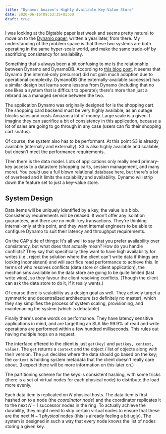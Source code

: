 ```yaml
---
title: "Dynamo: Amazon's Highly Available Key-Value Store"
date: 2020-06-16T09:53:35+01:00
draft: true
---
```


I was looking at the Bigtable paper last week and seems pretty natural to move on to the [Dynamo paper](https://www.allthingsdistributed.com/files/amazon-dynamo-sosp2007.pdf), written a year later, from there. My understanding of the problem space is that these two systems are both operating in the same hyper-scale world, and make the same trade-off by sacrificing consistency for availability.

Something that's always been a bit confusing to me is the relationship between Dynamo and DynamoDB. According to [this blog post](https://www.allthingsdistributed.com/2012/01/amazon-dynamodb.html), it seems that Dynamo (the internal-only precursor) did not gain much adoption due to operational complexity. DymanoDB (the externally-available successor) has a similar design but learns some lessons from Dynamo (including that no one likes a system that is difficult to operate); there's more than just a rebrand as a managed service between the two.

The application Dynamo was originally designed for is the shopping cart. The shopping card backend must be very highly available, as an outage blocks sales and costs Amazon a lot of money. Large scale is a given. I imagine they can sacrifice a bit of consistency in this application, because a lot of sales are going to go through in any case (users can fix their shopping cart snafus).

Of course, the system also has to be performant. At this point S3 is already available (internally and externally). S3 is also highly available and scalable, but doesn't meet the performance requirements.

Then there is the data model. Lots of applications only really need primary-key access to a datastore (shopping carts, session management, and many more). You _could_ use a full blown relational database here, but there's a lot of overhead and it limits the scalability and availability. Dynamo will strip down the feature set to just a key-value store.

## System Design

Data items will be uniquely identified by a key, the value is a blob. Consistency requirements will be relaxed. It won't offer any isolation guarantees, and there are no multi-key transactions. They're thinking internal-only at this point, and they want internal engineers to be able to configure Dynamo to suit their latency and throughput requirements.

On the CAP side of things: It's all well to say that you prefer availability over consistency, but what does that actually mean? How do you handle conflicts? They say that specifically they want to have high availability for writes (i.e., reject the solution where the client can't write data if things are looking inconsistent) and will sacrifice read performance to achieve this. In terms of who resolves conflicts (data store or client application), the mechanisms available on the data store are going to be quite limited (last write wins), so they favour the client resolving conflicts. (Though the client can ask the data store to do it, if it really wants.)

Of course there is scalability as a design goal as well. They actively target a symmetric and decentralized architecture (so definitely no master), which they say simplifies the process of system scaling, provisioning, and maintenaning the system (which is debatable).

Finally there's some words on performance. They have latency sensitive applications in mind, and are targetting an SLA like 99.9% of read and write operations are performed within a few hundred milliseconds. This rules out having multiple hops on a request.

The interface offered to the client is just `get(key)` and `put(key, context, value)`. The `get` returns a `context` and the object / list of objects along with their version. The `put` decides where the data should go based on the key; the `context` is holding system metadata that the client doesn't really care about. (I expect there will be more information on this later on.)

The partitioning scheme for the keys is consistent hashing, with some tricks (there is a set of virtual nodes for each physical node) to distribute the load more evenly.

Each data item is replicated on $N$ physical hosts. The data item is first hashed on to a node (the _coordinator node_) and the coordinator replicates it to the next $N-1$ successor nodes in the ring. To actually achieve the durability, they might need to skip certain virtual nodes to ensure that these are the next $N-1$ _physical_ nodes (this is already feeling a bit ugly). The system is designed in such a way that every node knows the list of nodes storing a given key.
